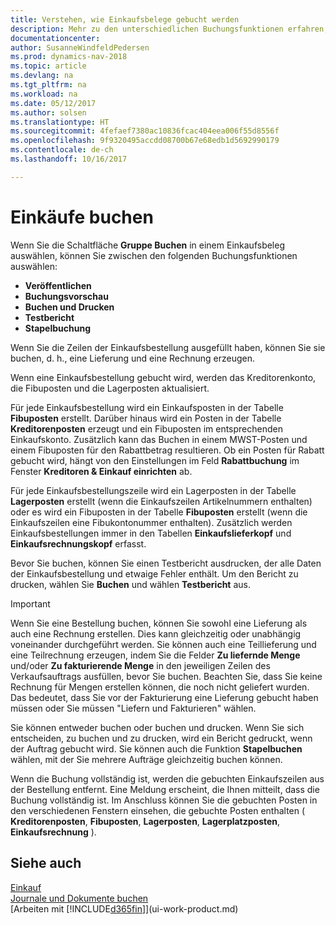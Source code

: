 ```yaml
---
title: Verstehen, wie Einkaufsbelege gebucht werden
description: Mehr zu den unterschiedlichen Buchungsfunktionen erfahren, um Einkaufsbelege zu buchen.
documentationcenter: 
author: SusanneWindfeldPedersen
ms.prod: dynamics-nav-2018
ms.topic: article
ms.devlang: na
ms.tgt_pltfrm: na
ms.workload: na
ms.date: 05/12/2017
ms.author: solsen
ms.translationtype: HT
ms.sourcegitcommit: 4fefaef7380ac10836fcac404eea006f55d8556f
ms.openlocfilehash: 9f9320495accdd08700b67e68edb1d5692990179
ms.contentlocale: de-ch
ms.lasthandoff: 10/16/2017

---
```

# <a name="posting-purchases"></a>Einkäufe buchen
Wenn Sie die Schaltfläche **Gruppe Buchen** in einem Einkaufsbeleg auswählen, können Sie zwischen den folgenden Buchungsfunktionen auswählen:

* **Veröffentlichen**
* **Buchungsvorschau**
* **Buchen und Drucken**
* **Testbericht**
* **Stapelbuchung**

Wenn Sie die Zeilen der Einkaufsbestellung ausgefüllt haben, können Sie sie buchen, d. h., eine Lieferung und eine Rechnung erzeugen.

Wenn eine Einkaufsbestellung gebucht wird, werden das Kreditorenkonto, die Fibuposten und die Lagerposten aktualisiert.

Für jede Einkaufsbestellung wird ein Einkaufsposten in der Tabelle **Fibuposten** erstellt. Darüber hinaus wird ein Posten in der Tabelle **Kreditorenposten** erzeugt und ein Fibuposten im entsprechenden Einkaufskonto. Zusätzlich kann das Buchen in einem MWST-Posten und einem Fibuposten für den Rabattbetrag resultieren. Ob ein Posten für Rabatt gebucht wird, hängt von den Einstellungen im Feld **Rabattbuchung** im Fenster **Kreditoren & Einkauf einrichten** ab.

Für jede Einkaufsbestellungszeile wird ein Lagerposten in der Tabelle **Lagerposten** erstellt (wenn die Einkaufszeilen Artikelnummern enthalten) oder es wird ein Fibuposten in der Tabelle **Fibuposten** erstellt (wenn die Einkaufszeilen eine Fibukontonummer enthalten). Zusätzlich werden Einkaufsbestellungen immer in den Tabellen **Einkaufslieferkopf** und **Einkaufsrechnungskopf** erfasst.

Bevor Sie buchen, können Sie einen Testbericht ausdrucken, der alle Daten der Einkaufsbestellung und etwaige Fehler enthält. Um den Bericht zu drucken, wählen Sie **Buchen** und wählen **Testbericht** aus.

> [!IMPORTANT]  
>   Wenn Sie eine Bestellung buchen, können Sie sowohl eine Lieferung als auch eine Rechnung erstellen. Dies kann gleichzeitig oder unabhängig voneinander durchgeführt werden. Sie können auch eine Teillieferung und eine Teilrechnung erzeugen, indem Sie die Felder **Zu liefernde Menge** und/oder **Zu fakturierende Menge** in den jeweiligen Zeilen des Verkaufsauftrags ausfüllen, bevor Sie buchen. Beachten Sie, dass Sie keine Rechnung für Mengen erstellen können, die noch nicht geliefert wurden. Das bedeutet, dass Sie vor der Fakturierung eine Lieferung gebucht haben müssen oder Sie müssen "Liefern und Fakturieren" wählen.

Sie können entweder buchen oder buchen und drucken. Wenn Sie sich entscheiden, zu buchen und zu drucken, wird ein Bericht gedruckt, wenn der Auftrag gebucht wird. Sie können auch die Funktion **Stapelbuchen** wählen, mit der Sie mehrere Aufträge gleichzeitig buchen können.

Wenn die Buchung vollständig ist, werden die gebuchten Einkaufszeilen aus der Bestellung entfernt. Eine Meldung erscheint, die Ihnen mitteilt, dass die Buchung vollständig ist. Im Anschluss können Sie die gebuchten Posten in den verschiedenen Fenstern einsehen, die gebuchte Posten enthalten ( **Kreditorenposten**, **Fibuposten**, **Lagerposten**, **Lagerplatzposten**, **Einkaufsrechnung** ).

## <a name="see-also"></a>Siehe auch
[Einkauf](purchasing-manage-purchasing.md)  
[Journale und Dokumente buchen](ui-post-documents-journals.md)  
[Arbeiten mit [!INCLUDE[d365fin](includes/d365fin_md.md)]](ui-work-product.md)



